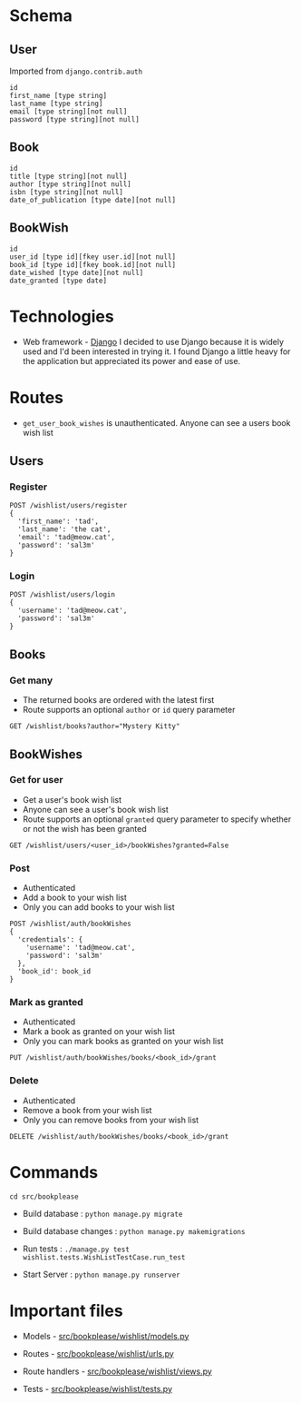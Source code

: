 
# Schema
## User
Imported from `django.contrib.auth`
```
id
first_name [type string]
last_name [type string]
email [type string][not null]
password [type string][not null]
```

## Book
```
id
title [type string][not null]
author [type string][not null]
isbn [type string][not null]
date_of_publication [type date][not null]
```

## BookWish
```
id
user_id [type id][fkey user.id][not null]
book_id [type id][fkey book.id][not null]
date_wished [type date][not null]
date_granted [type date]
```

# Technologies
- Web framework - [Django](https://www.djangoproject.com/)
I decided to use Django because it is widely used and I'd been interested in trying it. I found Django a little heavy for the application but appreciated its power and ease of use.

# Routes
- `get_user_book_wishes` is unauthenticated. Anyone can see a users book wish list

## Users
### Register
```
POST /wishlist/users/register
{
  'first_name': 'tad',
  'last_name': 'the cat',
  'email': 'tad@meow.cat',
  'password': 'sal3m'
}
```

### Login
```
POST /wishlist/users/login
{
  'username': 'tad@meow.cat',
  'password': 'sal3m'
}
```

## Books

### Get many
- The returned books are ordered with the latest first
- Route supports an optional `author` or `id` query parameter
```
GET /wishlist/books?author="Mystery Kitty"
```

## BookWishes
### Get for user
- Get a user's book wish list
- Anyone can see a user's book wish list
- Route supports an optional `granted` query parameter to specify whether or not the wish has been granted
```
GET /wishlist/users/<user_id>/bookWishes?granted=False
```

### Post
- Authenticated
- Add a book to your wish list
- Only you can add books to your wish list
```
POST /wishlist/auth/bookWishes
{
  'credentials': {
    'username': 'tad@meow.cat',
    'password': 'sal3m'
  },
  'book_id': book_id
}
```

### Mark as granted
- Authenticated
- Mark a book as granted on your wish list
- Only you can mark books as granted on your wish list
```
PUT /wishlist/auth/bookWishes/books/<book_id>/grant
```

### Delete
- Authenticated
- Remove a book from your wish list
- Only you can remove books from your wish list
```
DELETE /wishlist/auth/bookWishes/books/<book_id>/grant
```

# Commands

`cd src/bookplease`

- Build database : `python manage.py migrate`

- Build database changes : `python manage.py makemigrations`

- Run tests : `./manage.py test wishlist.tests.WishListTestCase.run_test`

- Start Server : `python manage.py runserver`


# Important files
- Models -  [src/bookplease/wishlist/models.py](https://github.com/ankihg/book-please/blob/master/src/bookplease/wishlist/models.py)

- Routes - [src/bookplease/wishlist/urls.py](https://github.com/ankihg/book-please/blob/master/src/bookplease/wishlist/urls.py)

- Route handlers - [src/bookplease/wishlist/views.py](https://github.com/ankihg/book-please/blob/master/src/bookplease/wishlist/views.py)

- Tests -  [src/bookplease/wishlist/tests.py](https://github.com/ankihg/book-please/blob/master/src/bookplease/wishlist/tests.py)
